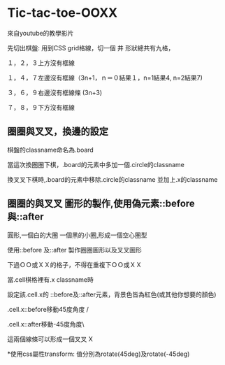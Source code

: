 # Tic-tac-toe-OOXX
來自youtube的教學影片

<!-- This content will not appear in the rendered MarkdownReadme.md寫法press兩次enter留下空白兩列,則可以換行
 -->


先切出棋盤:  用到CSS grid格線，切一個 井 形狀總共有九格，

１，２，３上方沒有框線  

１，４，７左邊沒有框線（3n+1，ｎ＝０結果１，n=1結果4, n=2結果7)

３，６，９右邊沒有框線條 (3n+3)

７，８，９下方沒有框線


## 圈圈與叉叉，換邊的設定


棋盤的classname命名為.board

當這次換圈圈下棋，.board的元素中多加一個.circle的classname

換叉叉下棋時,.board的元素中移除.circle的classname  並加上.x的classname



## 圈圈的與叉叉  圖形的製作,使用偽元素::before 與::after

圓形,一個白的大圈 一個黑的小圈,形成一個空心圈型

使用::before 及::after 製作圈圈圖形以及叉叉圖形

下過ＯＯ或ＸＸ的格子，不得在重複下ＯＯ或ＸＸ


當.cell棋格裡有.x classname時


設定該.cell.x的 ::before及::after元素，背景色皆為紅色(或其他你想要的顏色)

.cell.x::before移動45度角度 / 

 
.cell.x::after移動-45度角度\ 


這兩個線條可以形成一個叉叉 X


*使用css屬性transform:
值分別為rotate(45deg)及rotate(-45deg)





